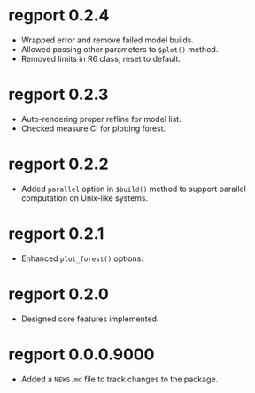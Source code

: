 # regport 0.2.4

* Wrapped error and remove failed model builds.
* Allowed passing other parameters to `$plot()` method.
* Removed limits in R6 class, reset to default.

# regport 0.2.3

* Auto-rendering proper refline for model list.
* Checked measure CI for plotting forest.

# regport 0.2.2

* Added `parallel` option in `$build()` method to support parallel computation on Unix-like systems.

# regport 0.2.1

* Enhanced `plot_forest()` options.

# regport 0.2.0

* Designed core features implemented.

# regport 0.0.0.9000

* Added a `NEWS.md` file to track changes to the package.

